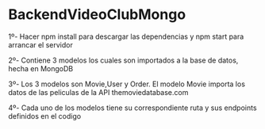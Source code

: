 # BackendVideoClubMongo

1º- Hacer npm install para descargar las dependencias y npm start para arrancar el servidor

2º- Contiene 3 modelos los cuales son importados a la base de datos, hecha en MongoDB

3º- Los 3 modelos son Movie,User y Order. El modelo Movie importa los datos de las peliculas de la API themoviedatabase.com

4º- Cada uno de los modelos tiene su correspondiente ruta y sus endpoints definidos en el codigo
